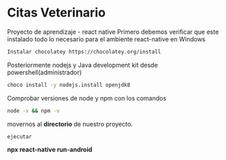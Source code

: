 # Citas Veterinario

Proyecto de aprendizaje - react native
Primero debemos verificar que este instalado todo lo necesario para el ambiente react-native en Windows
```bash
Instalar chocolatey https://chocolatey.org/install
```
Posteriormente nodejs y Java development kit desde powershell(administrador)
```bash
choco install -y nodejs.install openjdk8
```

Comprobar versiones de node y npm con los comandos
```bash
node -v && npm -v
```

movernos al **directorio** de nuestro proyecto.
```bash
ejecutar
```
**npx react-native run-android**

